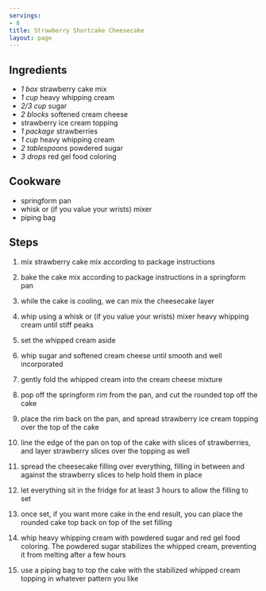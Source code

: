 ```yaml
---
servings:
- 8
title: Strawberry Shortcake Cheesecake
layout: page
---
```



## Ingredients
- *1 box* strawberry cake mix
- *1 cup* heavy whipping cream
- *2/3 cup* sugar
- *2 blocks* softened cream cheese
- strawberry ice cream topping
- *1 package* strawberries
- *1 cup* heavy whipping cream
- *2 tablespoons* powdered sugar
- *3 drops* red gel food coloring

## Cookware
- springform pan
- whisk or (if you value your wrists) mixer
- piping bag

## Steps
1. mix strawberry cake mix according to package instructions

2. bake the cake mix according to package instructions in a springform pan

3. while the cake is cooling, we can mix the cheesecake layer

4. whip using a whisk or (if you value your wrists) mixer heavy whipping cream
until stiff peaks

5. set the whipped cream aside

6. whip sugar and softened cream cheese until smooth and well incorporated

7. gently fold the whipped cream into the cream cheese mixture

8. pop off the springform rim from the pan, and cut the rounded top off the cake

9. place the rim back on the pan, and spread strawberry ice cream topping over
the top of the cake

10. line the edge of the pan on top of the cake with slices of strawberries, and
layer strawberry slices over the topping as well

11. spread the cheesecake filling over everything, filling in between and
against the strawberry slices to help hold them in place

12. let everything sit in the fridge for at least 3 hours to allow the filling
to set

13. once set, if you want more cake in the end result, you can place the rounded
cake top back on top of the set filling

14. whip heavy whipping cream with powdered sugar and red gel food coloring. The
powdered sugar stabilizes the whipped cream, preventing it from melting after a
few hours

15. use a piping bag to top the cake with the stabilized whipped cream topping
in whatever pattern you like

